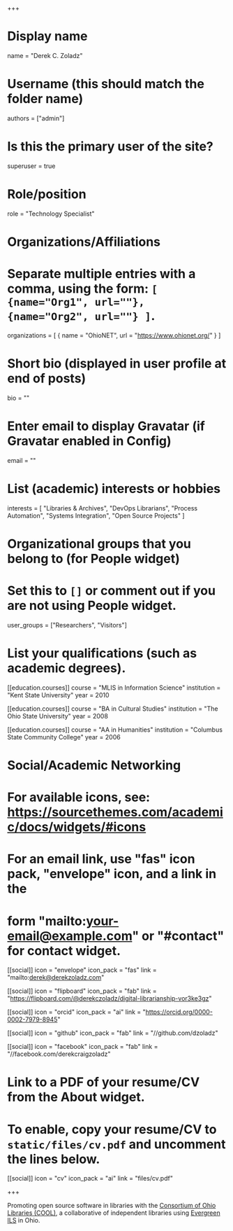 +++
# Display name
name = "Derek C. Zoladz"

# Username (this should match the folder name)
authors = ["admin"]

# Is this the primary user of the site?
superuser = true

# Role/position
role = "Technology Specialist"

# Organizations/Affiliations
#   Separate multiple entries with a comma, using the form: `[ {name="Org1", url=""}, {name="Org2", url=""} ]`.
organizations = [ { name = "OhioNET", url = "https://www.ohionet.org/" } ]

# Short bio (displayed in user profile at end of posts)
bio = ""

# Enter email to display Gravatar (if Gravatar enabled in Config)
email = ""

# List (academic) interests or hobbies
interests = [
  "Libraries & Archives",
  "DevOps Librarians",
  "Process Automation",
  "Systems Integration",
  "Open Source Projects"
]

# Organizational groups that you belong to (for People widget)
#   Set this to `[]` or comment out if you are not using People widget.
user_groups = ["Researchers", "Visitors"]

# List your qualifications (such as academic degrees).
[[education.courses]]
  course = "MLIS in Information Science"
  institution = "Kent State University"
  year = 2010

[[education.courses]]
  course = "BA in Cultural Studies"
  institution = "The Ohio State University"
  year = 2008

[[education.courses]]
  course = "AA in Humanities"
  institution = "Columbus State Community College"
  year = 2006

# Social/Academic Networking
# For available icons, see: https://sourcethemes.com/academic/docs/widgets/#icons
#   For an email link, use "fas" icon pack, "envelope" icon, and a link in the
#   form "mailto:your-email@example.com" or "#contact" for contact widget.

[[social]]
  icon = "envelope"
  icon_pack = "fas"
  link = "mailto:derek@derekzoladz.com"

[[social]]
  icon = "flipboard"
  icon_pack = "fab"
  link = "https://flipboard.com/@derekczoladz/digital-librarianship-vor3ke3gz"

[[social]]
  icon = "orcid"
  icon_pack = "ai"
  link = "https://orcid.org/0000-0002-7979-8945"

[[social]]
  icon = "github"
  icon_pack = "fab"
  link = "//github.com/dzoladz"

[[social]]
  icon = "facebook"
  icon_pack = "fab"
  link = "//facebook.com/derekcraigzoladz"

# Link to a PDF of your resume/CV from the About widget.
# To enable, copy your resume/CV to `static/files/cv.pdf` and uncomment the lines below.
[[social]]
  icon = "cv"
  icon_pack = "ai"
  link = "files/cv.pdf"

+++

Promoting open source software in libraries with the [Consortium of Ohio Libraries (COOL)](http://info.cool-cat.org/), a collaborative of independent libraries using [Evergreen ILS](https://evergreen-ils.org/) in Ohio.
